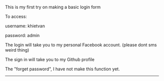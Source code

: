 This is my first try on making a basic login form

To access:

username: khietvan

password: admin

The login will take you to my personal Facebook account. (please dont sms weird thing)

The sign in will take you to my Github profile

The "forget password", I have not make this function yet.

---------------
